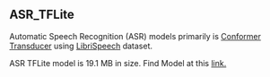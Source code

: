 ## ASR_TFLite
Automatic Speech Recognition (ASR) models primarily is [Conformer Transducer](https://arxiv.org/abs/2005.08100) using [LibriSpeech](http://www.openslr.org/12) dataset.

ASR TFLite model is 19.1 MB in size. 
Find Model at this [link.](https://drive.google.com/file/d/1jElSz35ivHsW7ww5X85rghEf0PVDlaMZ/view?usp=sharing)
